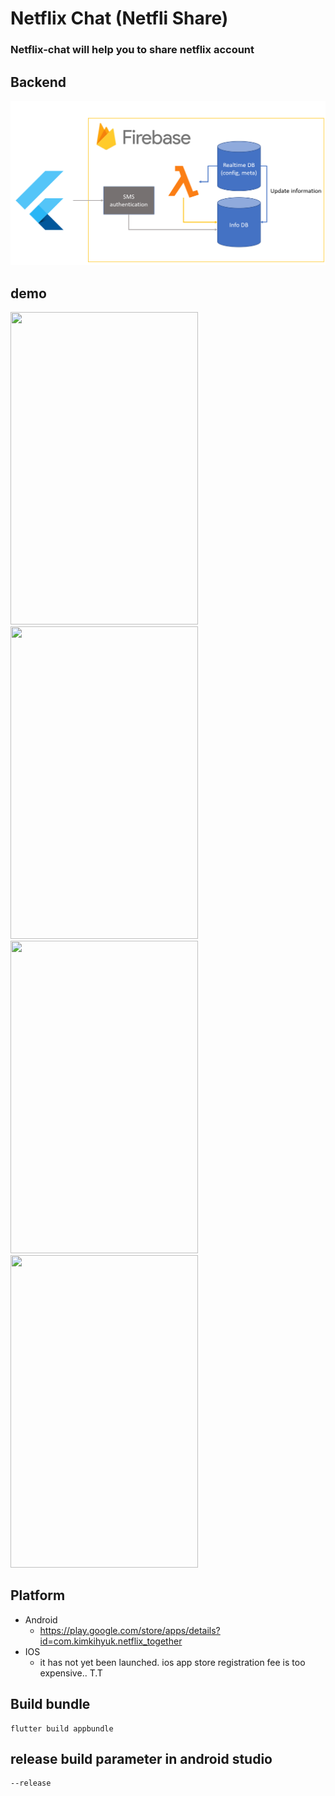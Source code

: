 # Netflix Chat (Netfli Share)
### Netflix-chat will help you to share netflix account

## Backend
<img src="backend.PNG">

## demo
<img src="https://lh3.googleusercontent.com/ZMaIbh9Pv97-B42luiuUrwHww0Rmz5ANZc3ep8owbik2q2IrRSBefpi23cCMAqDmF4Y=w1920-h979-rw" width="300" height="500"> <img src="https://lh3.googleusercontent.com/i7f6dDGgZKsNHuYIgE89GuAzFfWdFP-HvrJxyipRh58NaYW8x-4eB407d2_HHSXbpCk=w720-h310-rw" width="300" height="500"> <img src="https://lh3.googleusercontent.com/xbtmk0wCWdMXqiWYPcF5lxCDt8XIMFo9tthkVbUpYZ3r0kulDGmPdVTKd7dKjRJDFX8=w720-h310-rw" width="300" height="500">
<img src="https://lh3.googleusercontent.com/qXnTivNd8xQIirpzARDeTKdhwVFpdYWTPOJG_Kyl_FYr9WFXCxYwGVoco4ia7BUlJ9UT=w720-h310-rw" width="300" height="500">

## Platform
* Android
  * https://play.google.com/store/apps/details?id=com.kimkihyuk.netflix_together
* IOS
  * it has not yet been launched. ios app store registration fee is too expensive.. T.T
 


## Build bundle
~~~
flutter build appbundle
~~~

## release build parameter in android studio
~~~
--release
~~~
